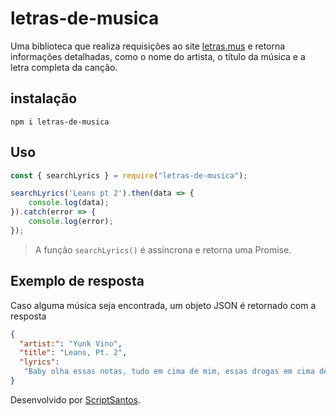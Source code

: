 # letras-de-musica
Uma biblioteca que realiza requisições ao site [letras.mus](https://www.letras.mus.br/) e retorna informações detalhadas, como o nome do artista, o título da música e a letra completa da canção.

## instalação  

```
npm i letras-de-musica
```

## Uso

```js
const { searchLyrics } = require("letras-de-musica");

searchLyrics('Leans pt 2').then(data => {
    console.log(data);
}).catch(error => {
    console.log(error);
});
```

> A função `searchLyrics()` é assíncrona e retorna uma Promise.

## Exemplo de resposta
Caso alguma música seja encontrada, um objeto JSON é retornado com a resposta

```json
{
  "artist:": "Yunk Vino",
  "title": "Leans, Pt. 2",
  "lyrics": 
   "Baby olha essas notas, tudo em cima de mim, essas drogas em cima de mim (...)"
}
```

Desenvolvido por [ScriptSantos](https://github.com/Joao227).